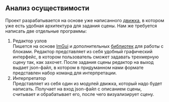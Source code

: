 ## Анализ осуществимости 
Проект разрабатывается на основе уже написанного [движка](https://github.com/Sairsey/bachelor-diploma), в котором уже есть удобная архитектура для задания сцены. Нам же требуется написать две отдельные программы:
1. Редактор узлов <br >
Пишется на основе [ImGui](https://github.com/ocornut/imgui) и дополнительных [библиотек](https://github.com/thedmd/imgui-node-editor) для работы с блоками. Редактор представляет из себя удобный графический интерфейс, в котором пользователь сможет задавать трехмерную сцену так, как захочет. После задания сцены редактор на выход выдает json-файл, в котором в придуманном нами формате представлен набор команд для интерпретации.
2. Интерпретатор <br >
Представляет из себя один из модулей движка, который надо будет написать. Получает на вход json-файл с описанием сцены, считывает и обрабатывает его, после чего визуализирует сцену.
